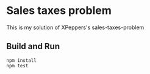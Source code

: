 # Sales taxes problem
This is my solution of XPeppers's sales-taxes-problem

## Build and Run
```
npm install
npm test
```